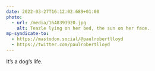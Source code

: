```yaml
---
date: 2022-03-27T16:12:02.689+01:00
photo:
  - url: /media/1648393920.jpg
    alt: Teazle lying on her bed, the sun on her face.
mp-syndicate-to:
  - https://mastodon.social/@paulrobertlloyd
  - https://twitter.com/paulrobertlloyd
---
```

It’s a dog’s life.
